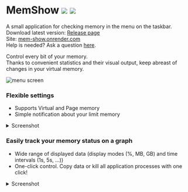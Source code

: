 # MemShow [![](https://img.shields.io/badge/version-1.1.0-blue)](../../releases/latest) [![](https://img.shields.io/badge/VirusTotal-0%2F67-blue?logo=virustotal)](https://www.virustotal.com/gui/file/e12beb3875ad42d2d668a07634fd8f406365d3c7e16f807fcb888d6653d4471c?nocache=1)

A small application for checking memory in the menu on the taskbar.<br>
Download latest version: [Release page](../../releases/latest) <br>
Site: [mem-show.onrender.com](https://mem-show.onrender.com/) <br>
Help is needed? Ask a question [here](../../issues).

Control every bit of your memory.<br>
Thanks to convenient statistics and their visual output, keep abreast of changes in your virtual memory.

![menu screen](https://mem-show.onrender.com/assets/img/Hero/menu.png)


### Flexible settings
- Supports Virtual and Page memory
- Simple notification about your limit memory

<details>
<summary>Screenshot</summary>

![settings window](https://mem-show.onrender.com/assets/img/Hero/settings_extra.png)

</details>

### Easily track your memory status on a graph
- Wide range of displayed data (display modes (%, MB, GB) and time intervals (1s, 5s, ...))
- One-click control. Copy data or kill all application processes with one click!

<details>
<summary>Screenshot</summary>
  
![details about process](https://mem-show.onrender.com/assets/img/Hero/details.png)

</details>
